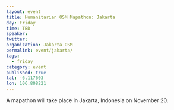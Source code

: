 ```yaml
---
layout: event
title: Humanitarian OSM Mapathon: Jakarta
day: Friday
time: TBD
speaker: 
twitter: 
organization: Jakarta OSM
permalink: event/jakarta/
tags: 
  - friday
category: event
published: true
lat: -6.117603
lon: 106.808221
---
```

A mapathon will take place in Jakarta, Indonesia on November 20. 

